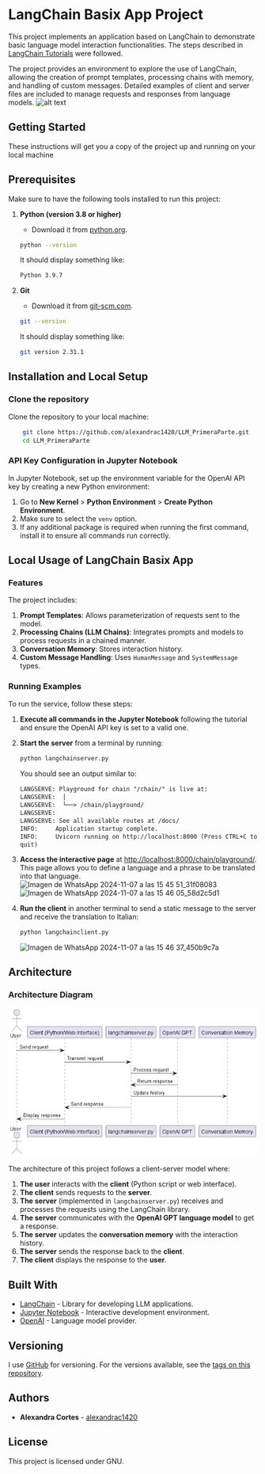 # LangChain Basix App Project

This project implements an application based on LangChain to demonstrate basic language model interaction functionalities. The steps described in [LangChain Tutorials](https://python.langchain.com/docs/tutorials/llm_chain/) were followed.


The project provides an environment to explore the use of LangChain, allowing the creation of prompt templates, processing chains with memory, and handling of custom messages. Detailed examples of client and server files are included to manage requests and responses from language models.
![alt text](pictures/Funcionamiento.gif)

## Getting Started

These instructions will get you a copy of the project up and running on your local machine 

## Prerequisites

Make sure to have the following tools installed to run this project:

1. **Python (version 3.8 or higher)**
   - Download it from [python.org](https://www.python.org/downloads/).

   ```sh
   python --version
   ```
   It should display something like:

   ```sh
   Python 3.9.7
   ```

2. **Git**
   - Download it from [git-scm.com](https://git-scm.com/downloads).

   ```sh
   git --version
   ```
   It should display something like:

   ```sh
   git version 2.31.1
   ```

## Installation and Local Setup

### Clone the repository

Clone the repository to your local machine:

```bash
    git clone https://github.com/alexandrac1420/LLM_PrimeraParte.git
    cd LLM_PrimeraParte
```

### API Key Configuration in Jupyter Notebook

In Jupyter Notebook, set up the environment variable for the OpenAI API key by creating a new Python environment:
1. Go to **New Kernel** > **Python Environment** > **Create Python Environment**.
2. Make sure to select the `venv` option.
3. If any additional package is required when running the first command, install it to ensure all commands run correctly.

## Local Usage of LangChain Basix App

### Features

The project includes:

1. **Prompt Templates**: Allows parameterization of requests sent to the model.
2. **Processing Chains (LLM Chains)**: Integrates prompts and models to process requests in a chained manner.
3. **Conversation Memory**: Stores interaction history.
4. **Custom Message Handling**: Uses `HumanMessage` and `SystemMessage` types.

### Running Examples

To run the service, follow these steps:

1. **Execute all commands in the Jupyter Notebook** following the tutorial and ensure the OpenAI API key is set to a valid one.

2. **Start the server** from a terminal by running:

   ```bash
   python langchainserver.py
   ```

   You should see an output similar to:

   ```
   LANGSERVE: Playground for chain "/chain/" is live at:
   LANGSERVE:  │
   LANGSERVE:  └──> /chain/playground/
   LANGSERVE:
   LANGSERVE: See all available routes at /docs/
   INFO:     Application startup complete.
   INFO:     Uvicorn running on http://localhost:8000 (Press CTRL+C to quit)
   ```

3. **Access the interactive page** at [http://localhost:8000/chain/playground/](http://localhost:8000/chain/playground/). This page allows you to define a language and a phrase to be translated into that language.
   ![Imagen de WhatsApp 2024-11-07 a las 15 45 51_31f08083](https://github.com/user-attachments/assets/1dcd207f-9837-4d1d-b559-6280755cb752)
   ![Imagen de WhatsApp 2024-11-07 a las 15 46 05_58d2c5d1](https://github.com/user-attachments/assets/f4773a85-0f09-41ca-b773-611d01c5e85b)



5. **Run the client** in another terminal to send a static message to the server and receive the translation to Italian:

   ```bash
   python langchainclient.py
   ```
   ![Imagen de WhatsApp 2024-11-07 a las 15 46 37_450b9c7a](https://github.com/user-attachments/assets/eacdadcf-b588-4fd7-bce4-b298372bdf90)


## Architecture

### Architecture Diagram
![alt text](https://github.com/alexandrac1420/LLM_PrimeraParte/blob/master/pictures/Arquitectura.png)


The architecture of this project follows a client-server model where:

1. **The user** interacts with the **client** (Python script or web interface).
2. **The client** sends requests to the **server**.
3. **The server** (implemented in `langchainserver.py`) receives and processes the requests using the LangChain library.
4. **The server** communicates with the **OpenAI GPT language model** to get a response.
5. **The server** updates the **conversation memory** with the interaction history.
6. **The server** sends the response back to the **client**.
7. **The client** displays the response to the **user**.



## Built With

- [LangChain](https://langchain.com/) - Library for developing LLM applications.
- [Jupyter Notebook](https://jupyter.org/) - Interactive development environment.
- [OpenAI](https://openai.com/) - Language model provider.

## Versioning

I use [GitHub](https://github.com/) for versioning. For the versions available, see the [tags on this repository](https://github.com/alexandrac1420/LLM_PrimeraParte.git).

## Authors

- **Alexandra Cortes** - [alexandrac1420](https://github.com/alexandrac1420)

## License

This project is licensed under GNU.

